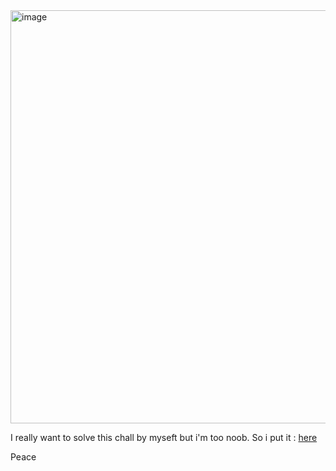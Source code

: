 <img width="1026" height="661" alt="image" src="https://github.com/user-attachments/assets/34b0bdc7-7b44-4c27-9911-7850452c2c79" />  

I really want to solve this chall by myseft but i'm too noob. So i put it : [here](https://github.com/Kamal-Hegazi/CTF-Writeups/blob/main/DownUnderCTF-2025/rocky/README.md)  

Peace



